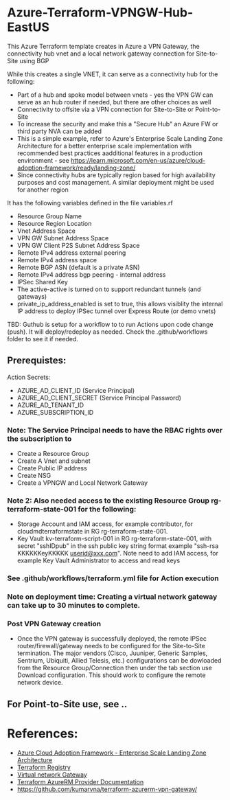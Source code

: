 # Azure-Terraform-VPNGW-Hub-EastUS

This Azure Terraform template creates in Azure a VPN Gateway, the connectivity hub vnet and a local network gateway connection for Site-to-Site using BGP

While this creates a single VNET, it can serve as a connectivity hub for the following:
- Part of a hub and spoke model between vnets - yes the VPN GW can serve as an hub router if needed, but there are other choices as well
- Connectivity to offsite via a VPN connection for Site-to-Site or Point-to-Site
- To increase the security and make this a "Secure Hub" an Azure FW or third party NVA can be added
- This is a simple example, refer to Azure's Enterprise Scale Landing Zone Architecture for a better enterprise scale implementation with recommended best practices aadditional features in a production environment - see https://learn.microsoft.com/en-us/azure/cloud-adoption-framework/ready/landing-zone/
- Since connectivity hubs are typically region based for high availability purposes and cost management. A similar deployment might be used for another region

It has the following variables defined in the file variables.rf
- Resource Group Name
- Resource Region Location
- Vnet Address Space
- VPN GW Subnet Address Space
- VPN GW Client P2S Subnet Address Space
- Remote IPv4 address external peering
- Remote IPv4 address space
- Remote BGP ASN (default is a private ASN)
- Remote IPv4 address bgp peering - internal address
- IPSec Shared Key
- The active-active is turned on to support redundant tunnels (and gateways)
- private_ip_address_enabled is set to true, this allows  visiblity the internal IP address to deploy IPSec tunnel over Express Route (or demo vnets)

TBD:
Guthub is setup for a workflow to to run Actions upon code change (push). It will deploy/redeploy as needed. Check the .github/workflows folder to see it if needed.

## Prerequistes:

Action Secrets:
- AZURE_AD_CLIENT_ID (Service Principal)
- AZURE_AD_CLIENT_SECRET (Service Principal Password)
- AZURE_AD_TENANT_ID
- AZURE_SUBSCRIPTION_ID

### Note: The Service Principal needs to have the RBAC rights over the subscription to 
- Create a Resource Group
- Create A Vnet and subnet
- Create Public IP address
- Create NSG
- Create a VPNGW and Local Network Gateway

### Note 2: Also needed access to the existing Resource Group rg-terraform-state-001 for the following:
- Storage Account and IAM access, for example contributor, for cloudmdterraformstate in RG rg-terraform-state-001.
- Key Vault kv-terraform-script-001 in RG rg-terraform-state-001, with secret "sshIDpub" in the ssh public key string format example "ssh-rsa KKKKKKeyKKKKK userid@xxx.com". Note need to add IAM access, for example Key Vault Administrator to access and read keys 

### See     .github/workflows/terraform.yml file for Action execution

### Note on deployment time: Creating a virtual network gateway can take up to **30 minutes** to complete.

### Post VPN Gateway creation

- Once the VPN gateway is successfully deployed, the remote IPSec router/firewall/gateway needs to be configured for the Site-to-Site termination. The major vendors (Cisco, Juuniper, Generic Samples, Sentrium, Ubiquiti, Allied Telesis, etc.) configurations can be dowloaded from the Resource Group/Connection then under the tab section use Download configuration. This should work to configure the remote network device.

## For Point-to-Site use, see ..

# References:
- [Azure Cloud Adoption Framework - Enterprise Scale Landing Zone Architecture](https://learn.microsoft.com/en-us/azure/cloud-adoption-framework/ready/landing-zone)
- [Terraform Registry](https://registry.terraform.io/providers/hashicorp/azurerm/latest/docs/resources/point_to_site_vpn_gateway)
- [Virtual network Gateway](https://docs.microsoft.com/en-us/azure/vpn-gateway/vpn-gateway-about-vpngateways)
- [Terraform AzureRM Provider Documentation](https://www.terraform.io/docs/providers/azurerm/index.html)
- https://github.com/kumarvna/terraform-azurerm-vpn-gateway/


